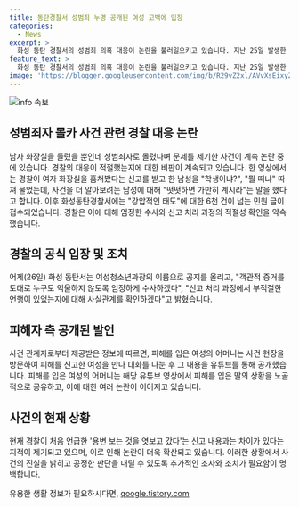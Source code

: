 ```yaml
---
title: 동탄경찰서 성범죄 누명 공개된 여성 고백에 입장
categories:
  - News
excerpt: >
  화성 동탄 경찰서의 성범죄 의혹 대응이 논란을 불러일으키고 있습니다. 지난 25일 발생한 남성의 성범죄 혐의 신고에 대한 경찰의 강압적인 대응으로 6천 건이 넘는 민원이 접수되었습니다. 경찰은 현재 객관적 증거를 토대로 엄정하게 수사를 진행하겠다고 밝혔으며, 사건 관련한 부적절한 언행에 대한 확인도 진행 중입니다. 또한, 사건의 다양한 측면을 탐구하는 데 경찰이 처음 언급한 신고 내용과의 차이점이 지적되고 있습니다.
feature_text: >
  화성 동탄 경찰서의 성범죄 의혹 대응이 논란을 불러일으키고 있습니다. 지난 25일 발생한 남성의 성범죄 혐의 신고에 대한 경찰의 강압적인 대응으로 6천 건이 넘는 민원이 접수되었습니다. 경찰은 현재 객관적 증거를 토대로 엄정하게 수사를 진행하겠다고 밝혔으며, 사건 관련한 부적절한 언행에 대한 확인도 진행 중입니다. 또한, 사건의 다양한 측면을 탐구하는 데 경찰이 처음 언급한 신고 내용과의 차이점이 지적되고 있습니다.
image: 'https://blogger.googleusercontent.com/img/b/R29vZ2xl/AVvXsEixyZcFfHzMRdzZMjFBmAUKJYCLCGyLL1o632UiGVXcaFdKo_bkvkuCioo0uUKlGfBVcT3P84aROyZIXSBEx3Aw5nCQ3pTgDom1WDC4m8eifvWiAmWEEVb4x6G_l8C0QH225ldMjyaFvpxGEBGNO37VmDTDMHGhJPq73UglMfDca1-0aw/s1600/blogspot.png'
---
```


<p><img src="https://blogger.googleusercontent.com/img/b/R29vZ2xl/AVvXsEixyZcFfHzMRdzZMjFBmAUKJYCLCGyLL1o632UiGVXcaFdKo_bkvkuCioo0uUKlGfBVcT3P84aROyZIXSBEx3Aw5nCQ3pTgDom1WDC4m8eifvWiAmWEEVb4x6G_l8C0QH225ldMjyaFvpxGEBGNO37VmDTDMHGhJPq73UglMfDca1-0aw/s1600/blogspot.png" alt="info 속보" /></p>

<h2 data-ke-size="size26">성범죄자 몰카 사건 관련 경찰 대응 논란</h2>

<p data-ke-size="size16">남자 화장실을 들렀을 뿐인데 성범죄자로 몰렸다며 문제를 제기한 사건이 계속 논란 중에 있습니다. 경찰의 대응이 적절했는지에 대한 비판이 계속되고 있습니다. 한 영상에서는 경찰이 여자 화장실을 훔쳐봤다는 신고를 받고 한 남성을 "학생이냐?", "뭘 떠냐" 따져 물었는데, 사건을 더 알아보려는 남성에 대해 "떳떳하면 가만히 계시라"는 말을 했다고 합니다. 이후 화성동탄경찰서에는 "강압적인 태도"에 대한 6천 건이 넘는 민원 글이 접수되었습니다. 경찰은 이에 대해 엄정한 수사와 신고 처리 과정의 적절성 확인을 약속했습니다.</p>

<h2 data-ke-size="size26">경찰의 공식 입장 및 조치</h2>

<p data-ke-size="size16">어제(26일) 화성 동탄서는 여성청소년과장의 이름으로 공지를 올리고, "객관적 증거를 토대로 누구도 억울하지 않도록 엄정하게 수사하겠다", "신고 처리 과정에서 부적절한 언행이 있었는지에 대해 사실관계를 확인하겠다"고 밝혔습니다.</p>

<h2 data-ke-size="size26">피해자 측 공개된 발언</h2>

<p data-ke-size="size16">사건 관계자로부터 제공받은 정보에 따르면, 피해를 입은 여성의 어머니는 사건 현장을 방문하여 피해를 신고한 여성을 만나 대화를 나눈 후 그 내용을 유튜브를 통해 공개했습니다. 피해를 입은 여성의 어머니는 해당 유튜브 영상에서 피해를 입은 딸의 상황을 노골적으로 공유하고, 이에 대한 여러 논란이 이어지고 있습니다.</p>

<h2 data-ke-size="size26">사건의 현재 상황</h2>

<p data-ke-size="size16">현재 경찰이 처음 언급한 '용변 보는 것을 엿보고 갔다'는 신고 내용과는 차이가 있다는 지적이 제기되고 있으며, 이로 인해 논란이 더욱 확산되고 있습니다. 이러한 상황에서 사건의 진실을 밝히고 공정한 판단을 내릴 수 있도록 추가적인 조사와 조치가 필요함이 명백합니다.</p>
유용한 생활 정보가 필요하시다면, <a href="https://qoogle.tistory.com" rel="dofollow">qoogle.tistory.com</a>


